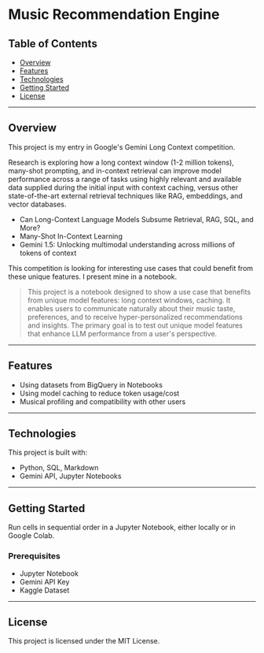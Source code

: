 # Music Recommendation Engine

## Table of Contents
- [Overview](#overview)
- [Features](#features)
- [Technologies](#technologies)
- [Getting Started](#getting-started)
- [License](#license)

---

## Overview
This project is my entry in Google's Gemini Long Context competition. 

Research is exploring how a long context window (1-2 million tokens), many-shot prompting, and in-context retrieval can improve model performance across a range of tasks using highly relevant and available data supplied during the initial input with context caching, versus other state-of-the-art external retrieval techniques like RAG, embeddings, and vector databases.

- Can Long-Context Language Models Subsume Retrieval, RAG, SQL, and More?
- Many-Shot In-Context Learning
- Gemini 1.5: Unlocking multimodal understanding across millions of tokens of context

This competition is looking for interesting use cases that could benefit from these unique features. I present mine in a notebook.

> This project is a notebook designed to show a use case that benefits from unique model features: long context windows, caching. It enables users to communicate naturally about their music taste, preferences, and to receive hyper-personalized recommendations and insights. The primary goal is to test out unique model features that enhance LLM performance from a user's perspective.

---

## Features
- Using datasets from BigQuery in Notebooks
- Using model caching to reduce token usage/cost
- Musical profiling and compatibility with other users

---

## Technologies
This project is built with:
- Python, SQL, Markdown
- Gemini API, Jupyter Notebooks

---

## Getting Started
Run cells in sequential order in a Jupyter Notebook, either locally or in Google Colab.

### Prerequisites
- Jupyter Notebook
- Gemini API Key
- Kaggle Dataset

---

## License
This project is licensed under the MIT License.
